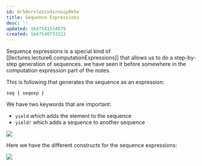 ```yaml
---
id: 6r50nrslo1zvdsrnoip0khe
title: Sequence Expressions
desc: ''
updated: 1647541524879
created: 1647540733323
---
```

Sequence expressions is a special kind of [[lectures.lecture6.computationExpressions]] that allows us to do a step-by-step generation of sequences. we have seen it before somewhere in the computation expression part of the notes.

This is following that generates the sequence as an expression:
```
seq { seqexp }
```

We have two keywords that are important:
- `yield` which adds the element to the sequence
- `yield!` which adds a sequence to another sequence

![](/assets/images/2022-03-17-19-23-58.png)

Here we have the different constructs for the sequence expressions:

![](/assets/images/2022-03-17-19-24-30.png)